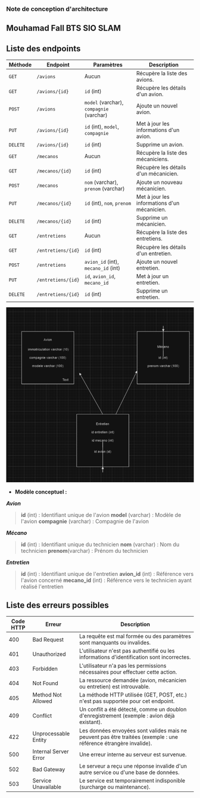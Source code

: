### Note de conception d'architecture


## Mouhamad Fall BTS SIO SLAM


## Liste des endpoints


| **Méthode** | **Endpoint**            | **Paramètres**                           | **Description**                       |
|-------------|--------------------------|------------------------------------------|---------------------------------------|
| `GET`       | `/avions`               | Aucun                                    | Récupère la liste des avions.         |
| `GET`       | `/avions/{id}`          | `id` (int)                               | Récupère les détails d'un avion.      |
| `POST`      | `/avions`               | `model` (varchar), `compagnie` (varchar) | Ajoute un nouvel avion.               |
| `PUT`       | `/avions/{id}`          | `id` (int), `model`, `compagnie`         | Met à jour les informations d'un avion. |
| `DELETE`    | `/avions/{id}`          | `id` (int)                               | Supprime un avion.                    |
| `GET`       | `/mecanos`              | Aucun                                    | Récupère la liste des mécaniciens.    |
| `GET`       | `/mecanos/{id}`         | `id` (int)                               | Récupère les détails d'un mécanicien. |
| `POST`      | `/mecanos`              | `nom` (varchar), `prenom` (varchar)      | Ajoute un nouveau mécanicien.         |
| `PUT`       | `/mecanos/{id}`         | `id` (int), `nom`, `prenom`             | Met à jour les informations d'un mécanicien. |
| `DELETE`    | `/mecanos/{id}`         | `id` (int)                               | Supprime un mécanicien.               |
| `GET`       | `/entretiens`           | Aucun                                    | Récupère la liste des entretiens.     |
| `GET`       | `/entretiens/{id}`      | `id` (int)                               | Récupère les détails d'un entretien.  |
| `POST`      | `/entretiens`           | `avion_id` (int), `mecano_id` (int)      | Ajoute un nouvel entretien.           |
| `PUT`       | `/entretiens/{id}`      | `id`, `avion_id`, `mecano_id`           | Met à jour un entretien.              |
| `DELETE`    | `/entretiens/{id}`      | `id` (int)                               | Supprime un entretien.                |


![alt text](image.png)

*  **Modèle conceptuel :**

***Avion***
 
> **id** (int) : Identifiant unique de l'avion
> **model** (varchar) : Modèle de l'avion 
> **compagnie** (varchar) : Compagnie de l'avion
>

 ***Mécano***
 
> **id** (int) : Identifiant unique du technicien
> **nom** (varchar) : Nom du technicien
> **prenom**(varchar) : Prénom du technicien
 
 ***Entretien***
> **id** (int) : Identifiant unique de l'entretien
> **avion_id** (int) : Référence vers l'avion concerné
> **mecano_id** (int) : Référence vers le technicien ayant réalisé l'entretien



## Liste des erreurs possibles

| **Code HTTP** | **Erreur**                     | **Description**                                                                 |
|---------------|--------------------------------|---------------------------------------------------------------------------------|
| 400           | Bad Request                   | La requête est mal formée ou des paramètres sont manquants ou invalides.        |
| 401           | Unauthorized                  | L'utilisateur n'est pas authentifié ou les informations d'identification sont incorrectes. |
| 403           | Forbidden                     | L'utilisateur n'a pas les permissions nécessaires pour effectuer cette action.  |
| 404           | Not Found                     | La ressource demandée (avion, mécanicien ou entretien) est introuvable.         |
| 405           | Method Not Allowed            | La méthode HTTP utilisée (GET, POST, etc.) n'est pas supportée pour cet endpoint. |
| 409           | Conflict                      | Un conflit a été détecté, comme un doublon d'enregistrement (exemple : avion déjà existant). |
| 422           | Unprocessable Entity          | Les données envoyées sont valides mais ne peuvent pas être traitées (exemple : une référence étrangère invalide). |
| 500           | Internal Server Error         | Une erreur interne au serveur est survenue.                                     |
| 502           | Bad Gateway                   | Le serveur a reçu une réponse invalide d'un autre service ou d'une base de données. |
| 503           | Service Unavailable           | Le service est temporairement indisponible (surcharge ou maintenance).          |



